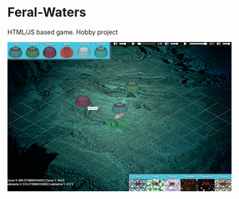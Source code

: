 Feral-Waters
============

HTML/JS based game. Hobby project

![Screenshot](MISC/Feral-Waters.png?raw=true "Feral Waters")